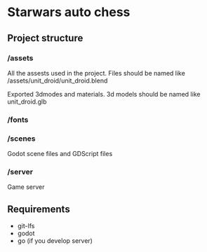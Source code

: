 # Starwars auto chess

## Project structure

### /assets

All the assests used in the project. Files should be named like /assets/unit_droid/unit_droid.blend

Exported 3dmodes and materials. 3d models should be named like unit_droid.glb

### /fonts

### /scenes

Godot scene files and GDScript files

### /server

Game server

## Requirements

- git-lfs
- godot
- go (if you develop server)
